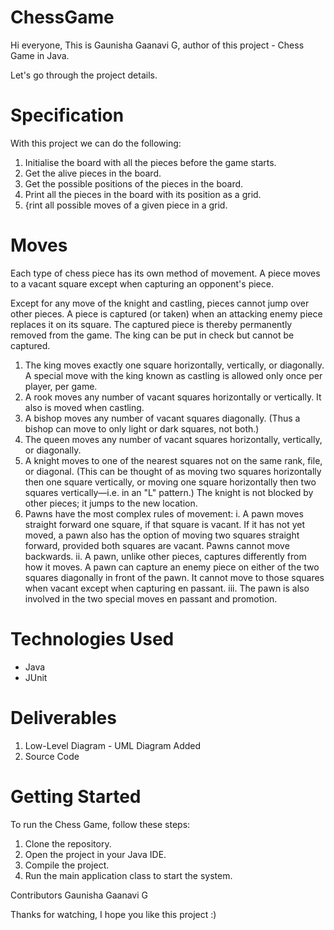# ChessGame

Hi everyone, 
This is Gaunisha Gaanavi G, author of this project - Chess Game in Java. 

Let's go through the project details.

# Specification
With this project we can do the following:
1. Initialise the board with all the pieces before the game starts.
2. Get the alive pieces in the board.
3. Get the possible positions of the pieces in the board.
4. Print all the pieces in the board with its position as a grid.
5. {rint all possible moves of a given piece in a grid.


# Moves
Each type of chess piece has its own method of movement. A piece moves to a vacant square except when capturing an opponent's piece.

Except for any move of the knight and castling, pieces cannot jump over other pieces. A piece is captured (or taken) when an attacking enemy piece replaces it on its square. The captured piece is thereby permanently removed from the game. The king can be put in check but cannot be captured.

1. The king moves exactly one square horizontally, vertically, or diagonally. A special move with the king known as castling is allowed only once per player, per game.
2. A rook moves any number of vacant squares horizontally or vertically. It also is moved when castling.
3. A bishop moves any number of vacant squares diagonally. (Thus a bishop can move to only light or dark squares, not both.)
4. The queen moves any number of vacant squares horizontally, vertically, or diagonally.
5. A knight moves to one of the nearest squares not on the same rank, file, or diagonal. (This can be thought of as moving two squares horizontally then one square vertically, or moving one square horizontally then two squares vertically—i.e. in an "L" pattern.) The knight is not blocked by other pieces; it jumps to the new location.
6. Pawns have the most complex rules of movement:
  i. A pawn moves straight forward one square, if that square is vacant. If it has not yet moved, a pawn also has the option of moving two squares straight forward, provided both squares are vacant. Pawns cannot move backwards.
  ii. A pawn, unlike other pieces, captures differently from how it moves. A pawn can capture an enemy piece on either of the two squares diagonally in front of the pawn. It cannot move to those squares when vacant except when capturing en passant.
  iii. The pawn is also involved in the two special moves en passant and promotion.
  
  
# Technologies Used

* Java
* JUnit

# Deliverables

1. Low-Level Diagram - UML Diagram Added
2. Source Code

# Getting Started

To run the Chess Game, follow these steps:

1. Clone the repository.
2. Open the project in your Java IDE.
3. Compile the project.
4. Run the main application class to start the system.

Contributors
Gaunisha Gaanavi G

Thanks for watching, I hope you like this project :)

